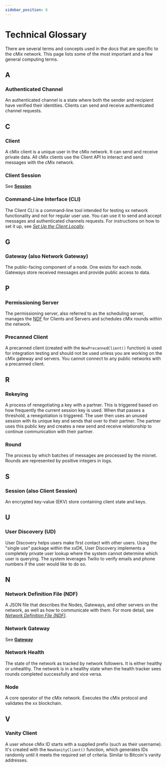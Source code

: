 ```yaml
---
sidebar_position: 6
---
```


# Technical Glossary

There are several terms and concepts used in the docs that are specific to the cMix network. This page lists some of the most important and a few general computing terms.

## A

### **Authenticated Channel**

An authenticated channel is a state where both the sender and recipient have verified their identities. Clients can send and receive authenticated channel requests.

## C

### **Client**

A cMix client is a unique user in the cMix network. It can send and receive private data. All cMix clients use the Client API to interact and send messages with the cMix network.

### **Client Session**

See **[Session](#session-also-client-session)**

### **Command-Line Interface (CLI)**

The Client CLI is a command-line tool intended for testing xx network functionality and not for regular user use. You can use it to send and accept messages and authenticated channels requests. For instructions on how to set it up, see [*Set Up the Client Locally*](./getting-started.md/#set-up-the-client-locally).

## G

### **Gateway (also Network Gateway)**

The public-facing component of a node. One exists for each node. Gateways store received messages and provide public access to data.

## P

### **Permissioning Server**

The permissioning server, also referred to as the scheduling server, manages the [NDF](#network-definition-file-ndf) for Clients and Servers and schedules cMix rounds within the network. 

### **Precanned Client**

A precanned client (created with the `NewPrecannedClient()` function) is used for integration testing and should not be used unless you are working on the cMix gateway and servers. You cannot connect to any public networks with a precanned client.

## R

### **Rekeying**

A process of renegotiating a key with a partner. This is triggered based on how frequently the current session key is used. When that passes a threshold, a renegotiation is triggered. The user then uses an unused session with its unique key and sends that over to their partner. The partner uses this public key and creates a new send and receive relationship to continue communication with their partner.

### **Round**

The process by which batches of messages are processed by the mixnet. Rounds are represented by positive integers in logs.

## S

### **Session (also Client Session)**

An encrypted key-value (EKV) store containing client state and keys.

## U

### **User Discovery (UD)**

User Discovery helps users make first contact with other users. Using the "single use" package within the xxDK, User Discovery implements a completely private user lookup where the system cannot determine which user is querying. The system leverages Twilio to verify emails and phone numbers if the user would like to do so.

## N

### **Network Definition File (NDF)**

A JSON file that describes the Nodes, Gateways, and other servers on the network, as well as how to communicate with them. For more detail, see *[Network Definition File (NDF)](https://xxnetwork.wiki/index.php/Network_Definition_File_(NDF))*.

### **Network Gateway**

See **[Gateway](#gateway-also-network-gateway)**

### **Network Health**

The state of the network as tracked by network followers. It is either healthy or unhealthy. The network is in a healthy state when the health tracker sees rounds completed successfully and vice versa.

### **Node**

A core operator of the cMix network. Executes the cMix protocol and validates the xx blockchain.

## V

### **Vanity Client**

A user whose cMix ID starts with a supplied prefix (such as their username). It's created with the `NewVanityClient()` function, which generates IDs randomly until it meets the required set of criteria. Similar to Bitcoin's vanity addresses.